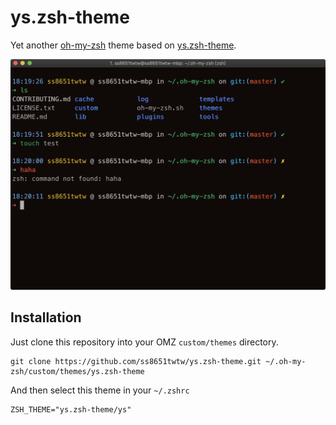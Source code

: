 # ys.zsh-theme

Yet another [oh-my-zsh](https://github.com/robbyrussell/oh-my-zsh) theme based on [ys.zsh-theme](https://gist.github.com/ysmood/6110461).

![](screenshot.png)

## Installation

Just clone this repository into your OMZ `custom/themes` directory.

```
git clone https://github.com/ss8651twtw/ys.zsh-theme.git ~/.oh-my-zsh/custom/themes/ys.zsh-theme
```

And then select this theme in your `~/.zshrc`

```
ZSH_THEME="ys.zsh-theme/ys"
```
